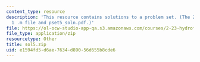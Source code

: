 ```yaml
---
content_type: resource
description: 'This resource contains solutions to a problem set. (The ZIP file contains:
  1 .m file and pset5_soln.pdf.)'
file: https://ol-ocw-studio-app-qa.s3.amazonaws.com/courses/2-23-hydrofoils-and-propellers-spring-2007/e1594fd5d6ae7634d89056d655b8cde6_sol5.zip
file_type: application/zip
resourcetype: Other
title: sol5.zip
uid: e1594fd5-d6ae-7634-d890-56d655b8cde6
---
```

